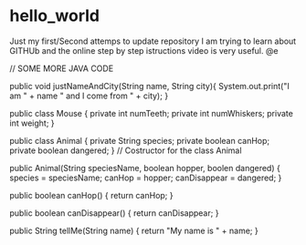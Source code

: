 # hello_world
Just my first/Second attemps to update repository
I am trying to learn about GITHUb and the online step by step istructions video is very useful.
@e

// SOME MORE JAVA CODE

public void justNameAndCity(String name, String city){
   System.out.print("I am " + name " and I come from " + city);
}

public class Mouse {
   private int numTeeth;
   private int numWhiskers;
   private int weight;
}

public class Animal {
   private String species;
   private boolean canHop;
   private boolean dangered;
}
// Costructor for the class Animal

public Animal(String speciesName, boolean hopper, boolen dangered) 
{
   species = speciesName;
   canHop = hopper;
   canDisappear = dangered;
}

public boolean canHop()
{
   return canHop;
}  

public boolean canDisappear() {
	return canDisappear;
}

public String tellMe(String name) {
	return "My name is " + name;
}




